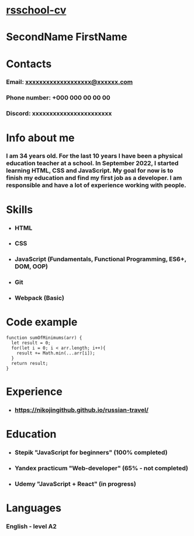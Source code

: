 # [rsschool-cv](https://nikojingithub.github.io/rsschool-cv/)
# **SecondName FirstName**
# **Contacts**
### Email: xxxxxxxxxxxxxxxxxxx@xxxxxx.com
### Phone number: +000 000 00 00 00 
### Discord: xxxxxxxxxxxxxxxxxxxxxxx
# **Info about me**
### I am 34 years old. For the last 10 years I have been a physical education teacher at a school. In September 2022, I started learning HTML, CSS and JavaScript. My goal for now is to finish my education and find my first job as a developer. I am responsible and have a lot of experience working with people.
# **Skills**
* ### HTML
* ### CSS
* ### JavaScript (Fundamentals, Functional Programming, ES6+, DOM, OOP)
* ### Git
* ### Webpack (Basic)
# **Code example**
```
function sumOfMinimums(arr) {
  let result = 0;
  for(let i = 0; i < arr.length; i++){
    result += Math.min(...arr[i]);
  }
  return result;  
}
```
# **Experience**
* ### https://nikojingithub.github.io/russian-travel/
# **Education**
* ### Stepik "JavaScript for beginners" (100% completed)
* ### Yandex practicum "Web-developer" (65% - not completed)
* ### Udemy "JavaScript + React" (in progress)
# **Languages**
### English - level A2 